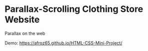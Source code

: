 # Parallax-Scrolling Clothing Store Website
Parallax on the web

Demo: https://afroz65.github.io/HTML-CSS-Mini-Project/
